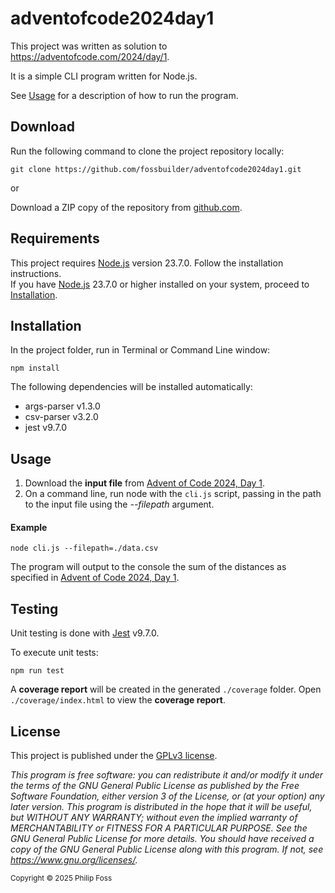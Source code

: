 # adventofcode2024day1
This project was written as solution to https://adventofcode.com/2024/day/1.

It is a simple CLI program written for Node.js.

See [Usage](#Usage) for a description of how to run the program.

## Download
Run the following command to clone the project repository locally:
```
git clone https://github.com/fossbuilder/adventofcode2024day1.git
```
or

Download a ZIP copy of the repository from [github.com](https://github.com/fossbuilder/adventofcode2024day1/archive/refs/heads/main.zip).
## Requirements
This project requires [Node.js](https://nodejs.org/en) version 23.7.0. Follow the installation instructions.
\
If you have [Node.js](https://nodejs.org/en) 23.7.0 or higher installed on your system, proceed to [Installation](#Installation).
## Installation
In the project folder, run in Terminal or Command Line window:
```
npm install
```
The following dependencies will be installed automatically:
- args-parser v1.3.0
- csv-parser v3.2.0
- jest v9.7.0

## Usage
1) Download the **input file** from [Advent of Code 2024, Day 1](https://adventofcode.com/2024/day/1/input.).
2) On a command line, run node with the `cli.js` script, passing in the path to the input file using the *--filepath* argument.
#### Example
```
node cli.js --filepath=./data.csv
```
The program will output to the console the sum of the distances as specified in  [Advent of Code 2024, Day 1](https://adventofcode.com/2024/day/1/input.).
## Testing
Unit testing is done with [Jest](https://jestjs.io) v9.7.0.

To execute unit tests:
```
npm run test
```
A **coverage report** will be created in the generated `./coverage` folder. Open `./coverage/index.html` to view the **coverage report**.
## License
This project is published under the [GPLv3 license](https://www.gnu.org/licenses/gpl-3.0.en.html#license-text).

*This program is free software: you can redistribute it and/or modify it under the terms of the GNU General Public License as published by the Free Software Foundation, either version 3 of the License, or (at your option) any later version.
This program is distributed in the hope that it will be useful, but WITHOUT ANY WARRANTY; without even the implied warranty of MERCHANTABILITY or FITNESS FOR A PARTICULAR PURPOSE. See the GNU General Public License for more details.
You should have received a copy of the GNU General Public License along with this program. If not, see <https://www.gnu.org/licenses/>.*
	
<sub>Copyright © 2025 Philip Foss</sub>
